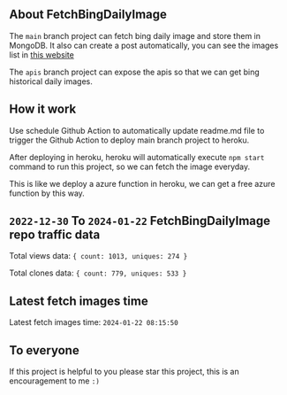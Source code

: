 ## About FetchBingDailyImage

The `main` branch project can fetch bing daily image and store them in MongoDB.
It also can create a post automatically, you can see the images list in [this website](https://oursalbum.netlify.app)

The `apis` branch project can expose the apis so that we can get bing historical daily images.

## How it work

Use schedule Github Action to automatically update readme.md file to trigger the Github Action to deploy main branch project to heroku.

After deploying in heroku, heroku will automatically execute `npm start` command to run this project, so we can fetch the image everyday.

This is like we deploy a azure function in heroku, we can get a free azure function by this way.

## `2022-12-30` To `2024-01-22` FetchBingDailyImage repo traffic data

Total views data: `{ count: 1013, uniques: 274 }`

Total clones data: `{ count: 779, uniques: 533 }`

## Latest fetch images time

Latest fetch images time: `2024-01-22 08:15:50`

## To everyone

If this project is helpful to you please star this project, this is an encouragement to me `:)`



